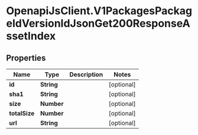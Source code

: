 # OpenapiJsClient.V1PackagesPackageIdVersionIdJsonGet200ResponseAssetIndex

## Properties

Name | Type | Description | Notes
------------ | ------------- | ------------- | -------------
**id** | **String** |  | [optional] 
**sha1** | **String** |  | [optional] 
**size** | **Number** |  | [optional] 
**totalSize** | **Number** |  | [optional] 
**url** | **String** |  | [optional] 


